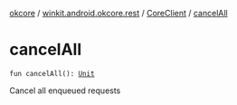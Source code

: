 [okcore](../../index.md) / [winkit.android.okcore.rest](../index.md) / [CoreClient](index.md) / [cancelAll](./cancel-all.md)

# cancelAll

`fun cancelAll(): `[`Unit`](https://kotlinlang.org/api/latest/jvm/stdlib/kotlin/-unit/index.html)

Cancel all enqueued requests

